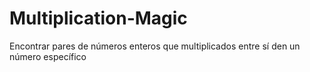# Multiplication-Magic
Encontrar pares de números enteros que multiplicados entre sí den un número específico
